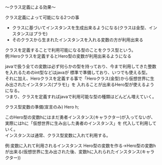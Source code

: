 〜クラス定義による効果〜

クラス定義によって可能になる2つの事
- クラスに基づいてインスタンスを生成出来るようになる(クラスは金型、インスタンスはプラモ)
- そのクラスから生まれたインスタンスを入れる変数の方が利用出来る

クラスを定義することで利用可能になる型のことをクラス型という。<br>
例:Heroクラスを定義するとHero型の変数が利用出来るようになる<br>

javaで扱う全ての変数は必ず何らかの型を持っており、今まで利用してきた整数を入れるためのint型などはjavaが
標準で準備しており、いつでも使える型。<br>
それに加え、Heroクラスを定義する事で「Heroクラス(金型)から仮想世界に生み出されたインスタンス(プラモ)」を
入れることが出来るHero型が使えるようになる。<br>
つまり、クラスを定義すればjavaで利用可能な型の種類はどんどん増えていく。<br>

クラス型変数の準備(宣言のみ)
Hero h;<br>

このHero型の変数hにはまだ勇者インスタンス(キャラクター)が入ってないが、実際にはhに「仮想世界に生み出した勇者のインスタンス」を
代入して利用していく。<br>
インスタンスは通常、クラス型変数に入れて利用する。<br>

例:変数に入れて利用されるインスタンス
Hero型の変数を作る→Hero型の変数hが出来る(仮想世界に生み出された後、変数hに入れられたインスタンス(キャラクター))


